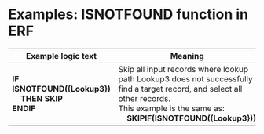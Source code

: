 
# Examples: ISNOTFOUND function in ERF 

|Example logic text|Meaning|
|------------------|-------|
|**IF ISNOTFOUND({Lookup3})<br>&nbsp;&nbsp;&nbsp;&nbsp;THEN SKIP<br>ENDIF**|Skip all input records where lookup path Lookup3 does not successfully<br>find a target record, and select all other records.<br>This example is the same as:<br>&nbsp;&nbsp;&nbsp;&nbsp;**SKIPIF(ISNOTFOUND({Lookup3}))**|

